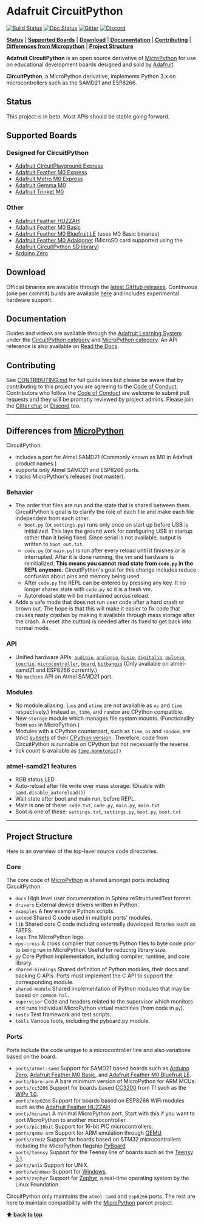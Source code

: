 # Adafruit CircuitPython

[![Build Status](https://travis-ci.org/adafruit/circuitpython.svg?branch=master)](https://travis-ci.org/adafruit/circuitpython)
[![Doc Status](https://readthedocs.org/projects/circuitpython/badge/?version=latest)](http://circuitpython.readthedocs.io/en/latest/)
[![Gitter](https://badges.gitter.im/adafruit/circuitpython.svg)](https://gitter.im/adafruit/circuitpython?utm_source=badge&utm_medium=badge&utm_campaign=pr-badge)
[![Discord](https://img.shields.io/discord/327254708534116352.svg)](https://discordapp.com/invite/nBQh6qu)

**[Status](#status)** |
**[Supported Boards](#supported-boards)** |
**[Download](#download)** |
**[Documentation](#documentation)** |
**[Contributing](#contributing)** |
**[Differences from Micropython](#differences-from-micropython)** |
**[Project Structure](#project-structure)**

**Adafruit CircuitPython** is an open source derivative of
[MicroPython](http://www.micropython.org) for use on educational
development boards designed and sold by [Adafruit](https://www.adafruit.com).

**CircuitPython**, a MicroPython derivative, implements Python 3.x on
microcontrollers such as the SAMD21 and ESP8266.

## Status

This project is in beta. Most APIs should be stable going forward.

## Supported Boards

### Designed for CircuitPython

* [Adafruit CircuitPlayground Express][]
* [Adafruit Feather M0 Express][]
* [Adafruit Metro M0 Express][]
* [Adafruit Gemma M0][]
* [Adafruit Trinket M0][]

### Other

* [Adafruit Feather HUZZAH][]
* [Adafruit Feather M0 Basic][]
* [Adafruit Feather M0 Bluefruit LE][] (uses M0 Basic binaries)
* [Adafruit Feather M0 Adalogger][] (MicroSD card supported using the [Adafruit CircuitPython SD library](https://github.com/adafruit/Adafruit_CircuitPython_SD))
* [Arduino Zero][]

## Download

Official binaries are available through the
[latest GitHub releases](https://github.com/adafruit/circuitpython/releases).
Continuous (one per commit) builds are available
[here](https://adafruit-circuit-python.s3.amazonaws.com/index.html?prefix=bin)
and includes experimental hardware support.

## Documentation

Guides and videos are available through the [Adafruit Learning System](https://learn.adafruit.com/)
under the [CircuitPython category](https://learn.adafruit.com/category/circuitpython)
and [MicroPython category](https://learn.adafruit.com/category/micropython).
An API reference is also available on [Read the Docs](http://circuitpython.readthedocs.io/en/latest/).

## Contributing

See [CONTRIBUTING.md](https://github.com/adafruit/circuitpython/blob/master/CONTRIBUTING.md)
for full guidelines but please be aware that by contributing to this
project you are agreeing to the [Code of Conduct][]. Contributors who
follow the [Code of Conduct][] are welcome to submit pull requests and
they will be promptly reviewed by project admins. Please join the
[Gitter chat](https://gitter.im/adafruit/circuitpython) or
[Discord](https://discordapp.com/invite/nBQh6qu) too.

---

## Differences from [MicroPython][]

CircuitPython:

* includes a port for Atmel SAMD21 (Commonly known as M0
  in Adafruit product names.)
* supports only Atmel SAMD21 and ESP8266 ports.
* tracks MicroPython's releases (not master).

### Behavior

* The order that files are run and the state that is shared between them.
  CircuitPython's goal is to clarify the role of each file and make each
  file independent from each other.
  * `boot.py` (or `settings.py`) runs only once on start up before
    USB is initialized. This lays the ground work for configuring USB
    at startup rather than it being fixed. Since serial is not
    available, output is written to `boot_out.txt`.
  * `code.py` (or `main.py`) is run after every reload until it
    finishes or is interrupted. After it is done running, the vm and hardware is
    reinitialized. **This means you cannot read state from `code.py`
    in the REPL anymore.** CircuitPython's goal for this change includes
    reduce confusion about pins and memory being used.
  * After `code.py` the REPL can be entered by pressing any key. It no
    longer shares state with `code.py` so it is a fresh vm.
  * Autoreload state will be maintained across reload.
* Adds a safe mode that does not run user code after a hard crash or
  brown out. The hope is that this will make it easier to fix code that
  causes nasty crashes by making it available through mass storage after
  the crash. A reset (the button) is needed after its fixed to get back
  into normal mode.

### API

* Unified hardware APIs:
  [`audioio`](https://circuitpython.readthedocs.io/en/latest/shared-bindings/audioio/__init__.html),
  [`analogio`](https://circuitpython.readthedocs.io/en/latest/shared-bindings/analogio/__init__.html),
  [`busio`](https://circuitpython.readthedocs.io/en/latest/shared-bindings/busio/__init__.html),
  [`digitalio`](https://circuitpython.readthedocs.io/en/latest/shared-bindings/digitalio/__init__.html),
  [`pulseio`](https://circuitpython.readthedocs.io/en/latest/shared-bindings/pulseio/__init__.html),
  [`touchio`](https://circuitpython.readthedocs.io/en/latest/shared-bindings/touchio/__init__.html),
  [`microcontroller`](https://circuitpython.readthedocs.io/en/latest/shared-bindings/microcontroller/__init__.html),
  [`board`](https://circuitpython.readthedocs.io/en/latest/shared-bindings/board/__init__.html),
  [`bitbangio`](https://circuitpython.readthedocs.io/en/latest/shared-bindings/bitbangio/__init__.html) (Only available on atmel-samd21 and ESP8266 currently.)
* No `machine` API on Atmel SAMD21 port.

### Modules

* No module aliasing. (`uos` and `utime` are not available as `os` and
  `time` respectively.) Instead `os`, `time`, and `random` are CPython
  compatible.
* New `storage` module which manages file system mounts. (Functionality
  from `uos` in MicroPython.)
* Modules with a CPython counterpart, such as `time`, `os` and `random`,
  are strict [subsets](https://circuitpython.readthedocs.io/en/latest/shared-bindings/time/__init__.html)
  of their [CPython version](https://docs.python.org/3.4/library/time.html?highlight=time#module-time).
  Therefore, code from CircuitPython is runnable on CPython but not
  necessarily the reverse.
* tick count is available as [`time.monotonic()`](https://circuitpython.readthedocs.io/en/latest/shared-bindings/time/__init__.html#time.monotonic)

### atmel-samd21 features

* RGB status LED
* Auto-reload after file write over mass storage. (Disable with
  `samd.disable_autoreload()`)
* Wait state after boot and main run, before REPL.
* Main is one of these: `code.txt`, `code.py`, `main.py`, `main.txt`
* Boot is one of these: `settings.txt`, `settings.py`, `boot.py`,
  `boot.txt`

---

## Project Structure

Here is an overview of the top-level source code directories.

### Core

The core code of [MicroPython][] is shared amongst ports including
CircuitPython:

* `docs` High level user documentation in Sphinx reStructuredText
  format.
* `drivers` External device drivers written in Python.
* `examples` A few example Python scripts.
* `extmod` Shared C code used in multiple ports' modules.
* `lib` Shared core C code including externally developed libraries such
  as FATFS.
* `logo` The MicroPython logo.
* `mpy-cross` A cross compiler that converts Python files to byte code
  prior to being run in MicroPython. Useful for reducing library size.
* `py` Core Python implementation, including compiler, runtime, and
  core library.
* `shared-bindings` Shared definition of Python modules, their docs and
  backing C APIs. Ports must implement the C API to support the
  corresponding module.
* `shared-module` Shared implementation of Python modules that may be
  based on `common-hal`.
* `supervisor` Code and headers related to the supervisor which monitors and
  runs individual MicroPython virtual machines (from code in `py`).
* `tests` Test framework and test scripts.
* `tools` Various tools, including the pyboard.py module.

### Ports

Ports include the code unique to a microcontroller line and also
variations based on the board.

* `ports/atmel-samd` Support for SAMD21 based boards such as [Arduino Zero][],
  [Adafruit Feather M0 Basic][], and [Adafruit Feather M0 Bluefruit LE][].
* `ports/bare-arm` A bare minimum version of MicroPython for ARM MCUs.
* `ports/cc3200` Support for boards based [CC3200](http://www.ti.com/product/CC3200)
  from TI such as the [WiPy 1.0](https://docs.pycom.io/chapter/datasheets/development/).
* `ports/esp8266` Support for boards based on ESP8266 WiFi modules such as the
  [Adafruit Feather HUZZAH][].
* `ports/minimal` A minimal MicroPython port. Start with this if you want
  to port MicroPython to another microcontroller.
* `ports/pic16bit` Support for 16-bit PIC microcontrollers.
* `ports/qemu-arm` Support for ARM emulation through [QEMU](https://www.qemu.org).
* `ports/stm32` Support for boards based on STM32 microcontrollers including
  the MicroPython flagship [PyBoard](https://store.micropython.org/store/).
* `ports/teensy` Support for the Teensy line of boards such as the
  [Teensy 3.1](https://www.pjrc.com/teensy/teensy31.html).
* `ports/unix` Support for UNIX.
* `ports/windows` Support for [Windows](https://www.microsoft.com/en-us/windows/).
* `ports/zephyr` Support for [Zephyr](https://www.zephyrproject.org/), a
  real-time operating system by the Linux Foundation.

CircuitPython only maintains the `atmel-samd` and `esp8266` ports. The
rest are here to maintain compatibility with the
[MicroPython][] parent project.

**[⬆ back to top](#adafruit-circuitpython)**

[Adafruit CircuitPlayground Express]: https://www.adafruit.com/product/3333
[Adafruit Feather M0 Express]: https://www.adafruit.com/product/3403
[Adafruit Metro M0 Express]: https://www.adafruit.com/product/3505
[Adafruit Gemma M0]: https://www.adafruit.com/product/3501
[Adafruit Trinket M0]: https://www.adafruit.com/product/3500
[Adafruit Feather HUZZAH]: https://www.adafruit.com/product/2821
[Adafruit Feather M0 Basic]: https://www.adafruit.com/product/2772
[Adafruit Feather M0 Bluefruit LE]: https://www.adafruit.com/product/2995
[Adafruit Feather M0 Adalogger]: https://www.adafruit.com/product/2796
[Arduino Zero]: https://store.arduino.cc/usa/ArduinoBoardZero
[MicroPython]: https://github.com/micropython/micropython
[Code of Conduct]: https://github.com/adafruit/circuitpython/blob/master/CODE_OF_CONDUCT.md
